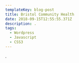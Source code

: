 ```yaml
---
templateKey: blog-post
title: Bristol Community Health
date: 2018-09-15T12:55:55.371Z
description: .
tags:
  - Wordpress
  - Javascript
  - CSS3
---
```

.

